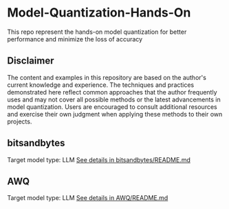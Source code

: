 # Model-Quantization-Hands-On
This repo represent the hands-on model quantization for better performance and minimize the loss of accuracy

## Disclaimer

The content and examples in this repository are based on the author's current knowledge and experience. The techniques and practices demonstrated here reflect common approaches that the author frequently uses and may not cover all possible methods or the latest advancements in model quantization. Users are encouraged to consult additional resources and exercise their own judgment when applying these methods to their own projects.

## bitsandbytes

Target model type: LLM
[See details in bitsandbytes/README.md](./bitsandbytes/README.md)

## AWQ

Target model type: LLM
[See details in AWQ/README.md](./AWQ/README.md)

